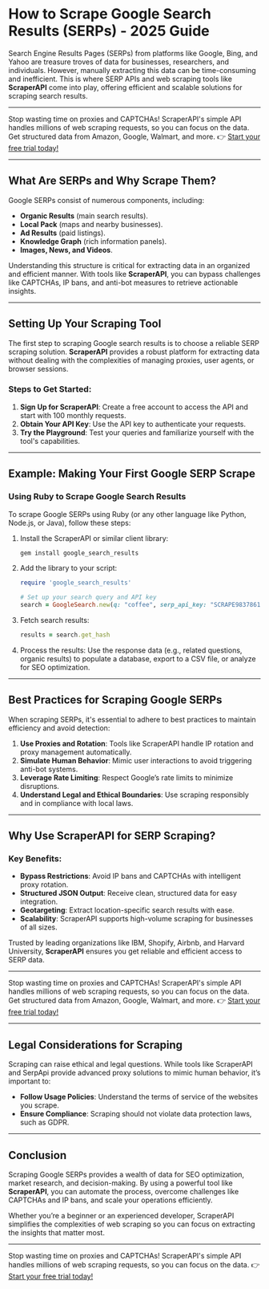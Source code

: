 
# How to Scrape Google Search Results (SERPs) - 2025 Guide

Search Engine Results Pages (SERPs) from platforms like Google, Bing, and Yahoo are treasure troves of data for businesses, researchers, and individuals. However, manually extracting this data can be time-consuming and inefficient. This is where SERP APIs and web scraping tools like **ScraperAPI** come into play, offering efficient and scalable solutions for scraping search results.

---

Stop wasting time on proxies and CAPTCHAs! ScraperAPI's simple API handles millions of web scraping requests, so you can focus on the data. Get structured data from Amazon, Google, Walmart, and more. 👉 [Start your free trial today!](https://bit.ly/Scraperapi)

---

## What Are SERPs and Why Scrape Them?

Google SERPs consist of numerous components, including:

- **Organic Results** (main search results).
- **Local Pack** (maps and nearby businesses).
- **Ad Results** (paid listings).
- **Knowledge Graph** (rich information panels).
- **Images, News, and Videos**.

Understanding this structure is critical for extracting data in an organized and efficient manner. With tools like **ScraperAPI**, you can bypass challenges like CAPTCHAs, IP bans, and anti-bot measures to retrieve actionable insights.

---

## Setting Up Your Scraping Tool

The first step to scraping Google search results is to choose a reliable SERP scraping solution. **ScraperAPI** provides a robust platform for extracting data without dealing with the complexities of managing proxies, user agents, or browser sessions.

### Steps to Get Started:
1. **Sign Up for ScraperAPI**: Create a free account to access the API and start with 100 monthly requests.
2. **Obtain Your API Key**: Use the API key to authenticate your requests.
3. **Try the Playground**: Test your queries and familiarize yourself with the tool's capabilities.

---

## Example: Making Your First Google SERP Scrape

### Using Ruby to Scrape Google Search Results
To scrape Google SERPs using Ruby (or any other language like Python, Node.js, or Java), follow these steps:

1. Install the ScraperAPI or similar client library:
   ```bash
   gem install google_search_results
   ```

2. Add the library to your script:
   ```ruby
   require 'google_search_results'

   # Set up your search query and API key
   search = GoogleSearch.new(q: "coffee", serp_api_key: "SCRAPE9837861")
   ```

3. Fetch search results:
   ```ruby
   results = search.get_hash
   ```

4. Process the results:
   Use the response data (e.g., related questions, organic results) to populate a database, export to a CSV file, or analyze for SEO optimization.

---

## Best Practices for Scraping Google SERPs

When scraping SERPs, it's essential to adhere to best practices to maintain efficiency and avoid detection:

1. **Use Proxies and Rotation**: Tools like ScraperAPI handle IP rotation and proxy management automatically.
2. **Simulate Human Behavior**: Mimic user interactions to avoid triggering anti-bot systems.
3. **Leverage Rate Limiting**: Respect Google’s rate limits to minimize disruptions.
4. **Understand Legal and Ethical Boundaries**: Use scraping responsibly and in compliance with local laws.

---

## Why Use ScraperAPI for SERP Scraping?

### Key Benefits:
- **Bypass Restrictions**: Avoid IP bans and CAPTCHAs with intelligent proxy rotation.
- **Structured JSON Output**: Receive clean, structured data for easy integration.
- **Geotargeting**: Extract location-specific search results with ease.
- **Scalability**: ScraperAPI supports high-volume scraping for businesses of all sizes.

Trusted by leading organizations like IBM, Shopify, Airbnb, and Harvard University, **ScraperAPI** ensures you get reliable and efficient access to SERP data.

---

Stop wasting time on proxies and CAPTCHAs! ScraperAPI's simple API handles millions of web scraping requests, so you can focus on the data. Get structured data from Amazon, Google, Walmart, and more. 👉 [Start your free trial today!](https://bit.ly/Scraperapi)

---

## Legal Considerations for Scraping

Scraping can raise ethical and legal questions. While tools like ScraperAPI and SerpApi provide advanced proxy solutions to mimic human behavior, it’s important to:

- **Follow Usage Policies**: Understand the terms of service of the websites you scrape.
- **Ensure Compliance**: Scraping should not violate data protection laws, such as GDPR.

---

## Conclusion

Scraping Google SERPs provides a wealth of data for SEO optimization, market research, and decision-making. By using a powerful tool like **ScraperAPI**, you can automate the process, overcome challenges like CAPTCHAs and IP bans, and scale your operations efficiently.

Whether you’re a beginner or an experienced developer, ScraperAPI simplifies the complexities of web scraping so you can focus on extracting the insights that matter most.

---

Stop wasting time on proxies and CAPTCHAs! ScraperAPI's simple API handles millions of web scraping requests, so you can focus on the data. 👉 [Start your free trial today!](https://bit.ly/Scraperapi)
